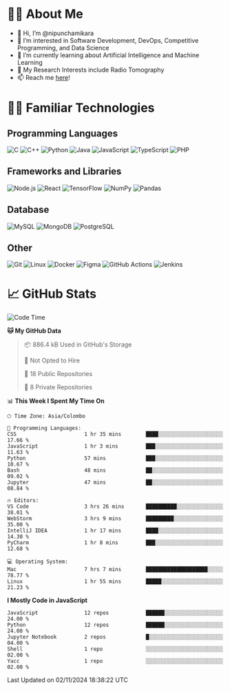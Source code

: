 # 🙋‍♂️ About Me
- 👋 Hi, I’m @nipunchamikara
- 👀 I’m interested in Software Development, DevOps, Competitive Programming, and Data Science
- 🌱 I’m currently learning about Artificial Intelligence and Machine Learning
- 📜 My Research Interests include Radio Tomography
- 📫 Reach me [here](mailto:nipunchamikara@yahoo.com)!

# 👨‍💻 Familiar Technologies

## Programming Languages
![C](https://img.icons8.com/color/48/000000/c-programming.png "C")
![C++](https://img.icons8.com/color/48/000000/c-plus-plus-logo.png "C++")
![Python](https://img.icons8.com/color/48/000000/python.png "Python")
![Java](https://img.icons8.com/color/48/000000/java-coffee-cup-logo.png "Java")
![JavaScript](https://img.icons8.com/color/48/000000/javascript.png "JavaScript")
![TypeScript](https://img.icons8.com/color/48/000000/typescript.png "TypeScript")
![PHP](https://img.icons8.com/officel/48/000000/php-logo.png "PHP")

## Frameworks and Libraries
![Node.js](https://img.icons8.com/color/48/000000/nodejs.png "Node.js")
![React](https://img.icons8.com/officel/48/000000/react.png "React")
![TensorFlow](https://img.icons8.com/color/48/000000/tensorflow.png "TensorFlow")
![NumPy](https://img.icons8.com/color/48/000000/numpy.png "NumPy")
![Pandas](https://img.icons8.com/color/48/000000/pandas.png "Pandas")

## Database
![MySQL](https://img.icons8.com/color/48/000000/mysql-logo.png "MySQL")
![MongoDB](https://img.icons8.com/color/48/000000/mongodb.png "MongoDB")
![PostgreSQL](https://img.icons8.com/color/48/000000/postgreesql.png "PostgreSQL")

## Other
![Git](https://img.icons8.com/color/48/000000/git.png "Git")
![Linux](https://img.icons8.com/color/48/000000/linux.png "Linux")
![Docker](https://img.icons8.com/color/48/000000/docker.png "Docker")
![Figma](https://img.icons8.com/color/48/000000/figma.png "Figma")
![GitHub Actions](https://img.icons8.com/color/48/000000/github.png "GitHub Actions")
![Jenkins](https://img.icons8.com/color/48/000000/jenkins.png "Jenkins")

# 📈 GitHub Stats

<!--START_SECTION:waka-->
![Code Time](http://img.shields.io/badge/Code%20Time-1%2C042%20hrs%202%20mins-blue)

**🐱 My GitHub Data** 

> 📦 886.4 kB Used in GitHub's Storage 
 > 
> 🚫 Not Opted to Hire
 > 
> 📜 18 Public Repositories 
 > 
> 🔑 8 Private Repositories 
 > 
📊 **This Week I Spent My Time On** 

```text
🕑︎ Time Zone: Asia/Colombo

💬 Programming Languages: 
CSS                      1 hr 35 mins        ████░░░░░░░░░░░░░░░░░░░░░   17.66 % 
JavaScript               1 hr 3 mins         ███░░░░░░░░░░░░░░░░░░░░░░   11.63 % 
Python                   57 mins             ███░░░░░░░░░░░░░░░░░░░░░░   10.67 % 
Bash                     48 mins             ██░░░░░░░░░░░░░░░░░░░░░░░   09.02 % 
Jupyter                  47 mins             ██░░░░░░░░░░░░░░░░░░░░░░░   08.84 % 

🔥 Editors: 
VS Code                  3 hrs 26 mins       ██████████░░░░░░░░░░░░░░░   38.01 % 
WebStorm                 3 hrs 9 mins        █████████░░░░░░░░░░░░░░░░   35.00 % 
IntelliJ IDEA            1 hr 17 mins        ████░░░░░░░░░░░░░░░░░░░░░   14.30 % 
PyCharm                  1 hr 8 mins         ███░░░░░░░░░░░░░░░░░░░░░░   12.68 % 

💻 Operating System: 
Mac                      7 hrs 7 mins        ████████████████████░░░░░   78.77 % 
Linux                    1 hr 55 mins        █████░░░░░░░░░░░░░░░░░░░░   21.23 % 
```

**I Mostly Code in JavaScript** 

```text
JavaScript               12 repos            ██████░░░░░░░░░░░░░░░░░░░   24.00 % 
Python                   12 repos            ██████░░░░░░░░░░░░░░░░░░░   24.00 % 
Jupyter Notebook         2 repos             █░░░░░░░░░░░░░░░░░░░░░░░░   04.00 % 
Shell                    1 repo              ░░░░░░░░░░░░░░░░░░░░░░░░░   02.00 % 
Yacc                     1 repo              ░░░░░░░░░░░░░░░░░░░░░░░░░   02.00 % 
```




 Last Updated on 02/11/2024 18:38:22 UTC
<!--END_SECTION:waka-->

